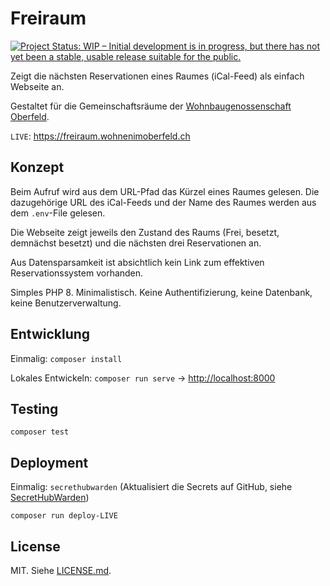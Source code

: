 # Freiraum

[![Project Status: WIP – Initial development is in progress, but there has not yet been a stable, usable release suitable for the public.](https://www.repostatus.org/badges/latest/wip.svg)](https://www.repostatus.org/#wip)

Zeigt die nächsten Reservationen eines Raumes (iCal-Feed) als einfach Webseite an.

Gestaltet für die Gemeinschaftsräume der [Wohnbaugenossenschaft Oberfeld](https://wohnenimoberfeld.ch).

`LIVE`: <https://freiraum.wohnenimoberfeld.ch>

## Konzept

Beim Aufruf wird aus dem URL-Pfad das Kürzel eines Raumes gelesen. Die dazugehörige URL des iCal-Feeds und der Name des Raumes werden aus dem `.env`-File gelesen.

Die Webseite zeigt jeweils den Zustand des Raums (Frei, besetzt, demnächst besetzt) und die nächsten drei Reservationen an.

Aus Datensparsamkeit ist absichtlich kein Link zum effektiven Reservationssystem vorhanden.

Simples PHP 8. Minimalistisch. Keine Authentifizierung, keine Datenbank, keine Benutzerverwaltung.

## Entwicklung

Einmalig: `composer install`

Lokales Entwickeln: `composer run serve` -> <http://localhost:8000>

## Testing

`composer test`

## Deployment

Einmalig: `secrethubwarden` (Aktualisiert die Secrets auf GitHub, siehe [SecretHubWarden](https://github.com/cstuder/secrethubwarden))

`composer run deploy-LIVE`

## License

MIT. Siehe [LICENSE.md](LICENSE.md).

